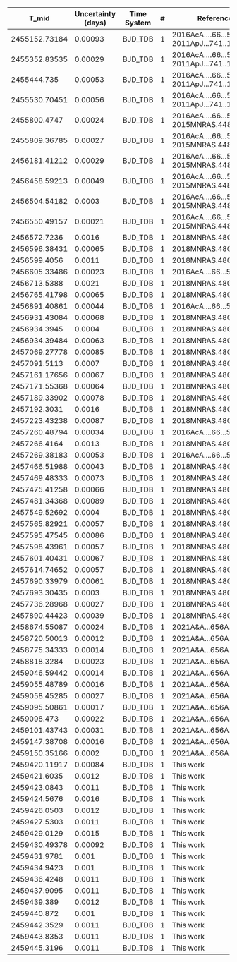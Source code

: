 |T_mid|Uncertainty (days)           |Time System|#                                            |Reference                           |
|-----|-----------------------------|-----------|---------------------------------------------|------------------------------------|
|2455152.73184|0.00093                      |BJD_TDB    |1                                            |2016AcA….66...55M; 2011ApJ...741..114M|
|2455352.83535|0.00029                      |BJD_TDB    |1                                            |2016AcA….66...55M; 2011ApJ...741..114M|
|2455444.735|0.00053                      |BJD_TDB    |1                                            |2016AcA….66...55M; 2011ApJ...741..114M|
|2455530.70451|0.00056                      |BJD_TDB    |1                                            |2016AcA….66...55M; 2011ApJ...741..114M|
|2455800.4747|0.00024                      |BJD_TDB    |1                                            |2016AcA….66...55M; 2015MNRAS.448.2617M|
|2455809.36785|0.00027                      |BJD_TDB    |1                                            |2016AcA….66...55M; 2015MNRAS.448.2617M|
|2456181.41212|0.00029                      |BJD_TDB    |1                                            |2016AcA….66...55M; 2015MNRAS.448.2617M|
|2456458.59213|0.00049                      |BJD_TDB    |1                                            |2016AcA….66...55M; 2015MNRAS.448.2617M|
|2456504.54182|0.0003                       |BJD_TDB    |1                                            |2016AcA….66...55M; 2015MNRAS.448.2617M|
|2456550.49157|0.00021                      |BJD_TDB    |1                                            |2016AcA….66...55M; 2015MNRAS.448.2617M|
|2456572.7236|0.0016                       |BJD_TDB    |1                                            |2018MNRAS.480..291S                 |
|2456596.38431|0.00065                      |BJD_TDB    |1                                            |2018MNRAS.480..291S                 |
|2456599.4056|0.0011                       |BJD_TDB    |1                                            |2018MNRAS.480..291S                 |
|2456605.33486|0.00023                      |BJD_TDB    |1                                            |2016AcA....66...55M                 |
|2456713.5388|0.0021                       |BJD_TDB    |1                                            |2018MNRAS.480..291S                 |
|2456765.41798|0.00065                      |BJD_TDB    |1                                            |2018MNRAS.480..291S                 |
|2456891.40861|0.00044                      |BJD_TDB    |1                                            |2016AcA....66...55M                 |
|2456931.43084|0.00068                      |BJD_TDB    |1                                            |2018MNRAS.480..291S                 |
|2456934.3945|0.0004                       |BJD_TDB    |1                                            |2018MNRAS.480..291S                 |
|2456934.39484|0.00063                      |BJD_TDB    |1                                            |2018MNRAS.480..291S                 |
|2457069.27778|0.00085                      |BJD_TDB    |1                                            |2018MNRAS.480..291S                 |
|2457091.5113|0.0007                       |BJD_TDB    |1                                            |2018MNRAS.480..291S                 |
|2457161.17656|0.00067                      |BJD_TDB    |1                                            |2018MNRAS.480..291S                 |
|2457171.55368|0.00064                      |BJD_TDB    |1                                            |2018MNRAS.480..291S                 |
|2457189.33902|0.00078                      |BJD_TDB    |1                                            |2018MNRAS.480..291S                 |
|2457192.3031|0.0016                       |BJD_TDB    |1                                            |2018MNRAS.480..291S                 |
|2457223.43238|0.00087                      |BJD_TDB    |1                                            |2018MNRAS.480..291S                 |
|2457260.48794|0.00034                      |BJD_TDB    |1                                            |2016AcA....66...55M                 |
|2457266.4164|0.0013                       |BJD_TDB    |1                                            |2018MNRAS.480..291S                 |
|2457269.38183|0.00053                      |BJD_TDB    |1                                            |2016AcA....66...55M                 |
|2457466.51988|0.00043                      |BJD_TDB    |1                                            |2018MNRAS.480..291S                 |
|2457469.48333|0.00073                      |BJD_TDB    |1                                            |2018MNRAS.480..291S                 |
|2457475.41258|0.00066                      |BJD_TDB    |1                                            |2018MNRAS.480..291S                 |
|2457481.34368|0.00089                      |BJD_TDB    |1                                            |2018MNRAS.480..291S                 |
|2457549.52692|0.0004                       |BJD_TDB    |1                                            |2018MNRAS.480..291S                 |
|2457565.82921|0.00057                      |BJD_TDB    |1                                            |2018MNRAS.480..291S                 |
|2457595.47545|0.00086                      |BJD_TDB    |1                                            |2018MNRAS.480..291S                 |
|2457598.43961|0.00057                      |BJD_TDB    |1                                            |2018MNRAS.480..291S                 |
|2457601.40431|0.00067                      |BJD_TDB    |1                                            |2018MNRAS.480..291S                 |
|2457614.74652|0.00057                      |BJD_TDB    |1                                            |2018MNRAS.480..291S                 |
|2457690.33979|0.00061                      |BJD_TDB    |1                                            |2018MNRAS.480..291S                 |
|2457693.30435|0.0003                       |BJD_TDB    |1                                            |2018MNRAS.480..291S                 |
|2457736.28968|0.00027                      |BJD_TDB    |1                                            |2018MNRAS.480..291S                 |
|2457890.44423|0.00039                      |BJD_TDB    |1                                            |2018MNRAS.480..291S                 |
|2458674.55087|0.00024                      |BJD_TDB    |1                                            |2021A&A...656A..88M                 |
|2458720.50013|0.00012                      |BJD_TDB    |1                                            |2021A&A...656A..88M                 |
|2458775.34333|0.00014                      |BJD_TDB    |1                                            |2021A&A...656A..88M                 |
|2458818.3284|0.00023                      |BJD_TDB    |1                                            |2021A&A...656A..88M                 |
|2459046.59442|0.00014                      |BJD_TDB    |1                                            |2021A&A...656A..88M                 |
|2459055.48789|0.00016                      |BJD_TDB    |1                                            |2021A&A...656A..88M                 |
|2459058.45285|0.00027                      |BJD_TDB    |1                                            |2021A&A...656A..88M                 |
|2459095.50861|0.00017                      |BJD_TDB    |1                                            |2021A&A...656A..88M                 |
|2459098.473|0.00022                      |BJD_TDB    |1                                            |2021A&A...656A..88M                 |
|2459101.43743|0.00031                      |BJD_TDB    |1                                            |2021A&A...656A..88M                 |
|2459147.38708|0.00016                      |BJD_TDB    |1                                            |2021A&A...656A..88M                 |
|2459150.35166|0.0002                       |BJD_TDB    |1                                            |2021A&A...656A..88M                 |
|2459420.11917|0.00084                      |BJD_TDB    |1                                            |This work                           |
|2459421.6035|0.0012                       |BJD_TDB    |1                                            |This work                           |
|2459423.0843|0.0011                       |BJD_TDB    |1                                            |This work                           |
|2459424.5676|0.0016                       |BJD_TDB    |1                                            |This work                           |
|2459426.0503|0.0012                       |BJD_TDB    |1                                            |This work                           |
|2459427.5303|0.0011                       |BJD_TDB    |1                                            |This work                           |
|2459429.0129|0.0015                       |BJD_TDB    |1                                            |This work                           |
|2459430.49378|0.00092                      |BJD_TDB    |1                                            |This work                           |
|2459431.9781|0.001                        |BJD_TDB    |1                                            |This work                           |
|2459434.9423|0.001                        |BJD_TDB    |1                                            |This work                           |
|2459436.4248|0.0011                       |BJD_TDB    |1                                            |This work                           |
|2459437.9095|0.0011                       |BJD_TDB    |1                                            |This work                           |
|2459439.389|0.0012                       |BJD_TDB    |1                                            |This work                           |
|2459440.872|0.001                        |BJD_TDB    |1                                            |This work                           |
|2459442.3529|0.0011                       |BJD_TDB    |1                                            |This work                           |
|2459443.8353|0.0011                       |BJD_TDB    |1                                            |This work                           |
|2459445.3196|0.0011                       |BJD_TDB    |1                                            |This work                           |
